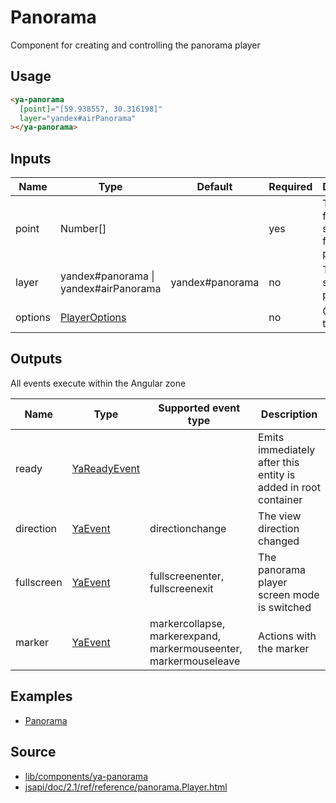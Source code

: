 # Panorama

Component for creating and controlling the panorama player

## Usage

```html
<ya-panorama
  [point]="[59.938557, 30.316198]"
  layer="yandex#airPanorama"
></ya-panorama>
```

## Inputs

| Name    | Type                                  | Default         | Required | Description                                  |
| ------- | ------------------------------------- | --------------- | -------- | -------------------------------------------- |
| point   | Number[]                              |                 | yes      | The point for searching for nearby panoramas |
| layer   | yandex#panorama \| yandex#airPanorama | yandex#panorama | no       | The layer to search for panoramas            |
| options | [PlayerOptions]                       |                 | no       | Options for the player                       |

[playeroptions]: https://tech.yandex.com/maps/jsapi/doc/2.1/ref/reference/panorama.Player-docpage/#panorama.Player__param-options

## Outputs

All events execute within the Angular zone

<table>
	<thead>
		<tr>
			<th>Name</th>
			<th>Type</th>
			<th>Supported event type</th>
			<th>Description</th>
		</tr>
	</thead>
	<tbody>
		<tr>
			<td>ready</td>
			<td><a href="#/interfaces/ready-event">YaReadyEvent</a></td>
			<td></td>
			<td>Emits immediately after this entity is added in root container</td>
		</tr>
		<tr>
			<td>direction</td>
			<td><a href="#/interfaces/event">YaEvent</a></td>
			<td>directionchange</td>
			<td>The view direction changed</td>
		</tr>
		<tr>
			<td>fullscreen</td>
			<td><a href="#/interfaces/event">YaEvent</a></td>
			<td>fullscreenenter, fullscreenexit</td>
			<td>The panorama player screen mode is switched</td>
		</tr>
		<tr>
			<td>marker</td>
			<td><a href="#/interfaces/event">YaEvent</a></td>
			<td>markercollapse, markerexpand, markermouseenter, markermouseleave</td>
			<td>Actions with the marker</td>
		</tr>
	</tbody>
</table>

## Examples

- [Panorama](https://stackblitz.com/edit/panorama)

## Source

- [lib/components/ya-panorama](https://github.com/ddubrava/angular8-yandex-maps/tree/master/projects/angular8-yandex-maps/src/lib/components/ya-panorama)
- [jsapi/doc/2.1/ref/reference/panorama.Player.html](https://yandex.ru/dev/maps/jsapi/doc/2.1/ref/reference/panorama.Player.html/)
